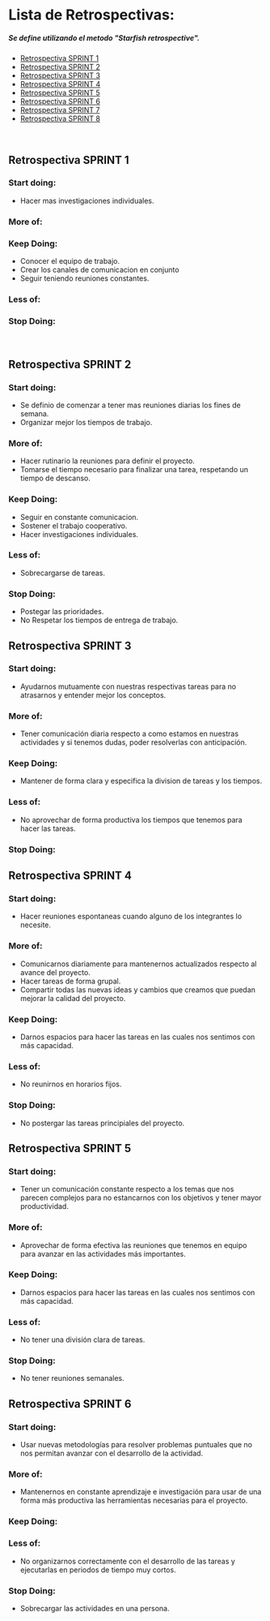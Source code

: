 Lista de Retrospectivas:
========================
<p><h5>Se define utilizando el metodo "Starfish retrospective".</h5><p>
<ul>
  <li><a href="#r1">Retrospectiva SPRINT 1</a></li>
  <li><a href="#r2">Retrospectiva SPRINT 2</a></li>
  <li><a href="#r3">Retrospectiva SPRINT 3</a></li>
  <li><a href="#r4">Retrospectiva SPRINT 4</a></li>
  <li><a href="#r5">Retrospectiva SPRINT 5</a></li>
  <li><a href="#r6">Retrospectiva SPRINT 6</a></li>
  <li><a href="#r7">Retrospectiva SPRINT 7</a></li>
  <li><a href="#r8">Retrospectiva SPRINT 8</a></li>
</ul>
<br>
  
<h2 id="r1">Retrospectiva SPRINT 1</h2>

  ### Start doing:
  <ul>
  <li>Hacer mas investigaciones individuales.</li>
  </ul>
 
  ### More of:
 
  ### Keep Doing:
  <ul>
  <li>Conocer el equipo de trabajo.</li>
  <li>Crear los canales de comunicacion en conjunto</li>
  <li>Seguir teniendo reuniones constantes.</li>
  </ul>

  ### Less of:
  
  ### Stop Doing:
<br>

<h2 id="r2">Retrospectiva SPRINT 2</h2>

  ### Start doing:
  <ul>
  <li>Se definio de comenzar a tener mas reuniones diarias los fines de semana.</li>
  <li>Organizar mejor los tiempos de trabajo.</li>
  </ul>
  
  ### More of:
  <ul>
  <li>Hacer rutinario la reuniones para definir el proyecto.</li>
  <li>Tomarse el tiempo necesario para finalizar una tarea, respetando un tiempo de descanso.</li>
  </ul>
  
  ### Keep Doing:
  <ul>
  <li>Seguir en constante comunicacion.</li>
  <li>Sostener el trabajo cooperativo.</li>
  <li>Hacer investigaciones individuales.</li>
  </ul>

  ### Less of:
  <ul>
  <li>Sobrecargarse de tareas.</li>
  </ul>
  
  ### Stop Doing:
   <ul>
  <li>Postegar las prioridades.</li>
  <li>No Respetar los tiempos de entrega de trabajo. </li>
  </ul>
  
  <h2 id="r2">Retrospectiva SPRINT 3</h2>

  ### Start doing:
  <ul>
  <li>Ayudarnos mutuamente con nuestras respectivas tareas para no atrasarnos y entender mejor los conceptos.</li>
  </ul>
  
  ### More of:
  <ul>
  <li>Tener comunicación diaria respecto a como estamos en nuestras actividades y si tenemos dudas, poder resolverlas con anticipación.</li>
  </ul>
  
  ### Keep Doing:
  <ul>
  <li>Mantener de forma clara y especifica la division de tareas y los tiempos.</li>
  </ul>
  
  ### Less of:
  <ul>
  <li>No aprovechar de forma productiva los tiempos que tenemos para hacer las tareas.</li>
  </ul>
  
  ### Stop Doing:
 
  
   <h2 id="r2">Retrospectiva SPRINT 4</h2>

  ### Start doing:
  <ul>
  <li>Hacer reuniones espontaneas cuando alguno de los integrantes lo necesite.</li>
  </ul>
  
  ### More of:
  <ul>
  <li>Comunicarnos diariamente para mantenernos actualizados respecto al avance del proyecto.</li>
  <li>Hacer tareas de forma grupal.</li>
  <li>Compartir todas las nuevas ideas y cambios que creamos que puedan mejorar la calidad del proyecto.</li>
  </ul>
  
  ### Keep Doing:
  <ul>
  <li>Darnos espacios para hacer las tareas en las cuales nos sentimos con más capacidad.</li>
  </ul>
  
  ### Less of:
  <ul>
  <li>No reunirnos en horarios fijos.</li>
  </ul>
  
  ### Stop Doing:
  <ul>
  <li>No postergar las tareas principiales del proyecto.</li>
  </ul>
  
  
   <h2 id="r2">Retrospectiva SPRINT 5</h2>

  ### Start doing:
  <ul>
  <li>Tener un comunicación constante respecto a los temas que nos parecen complejos para no estancarnos con los objetivos y tener mayor productividad.</li>
  </ul>
  
  ### More of:
  <ul>
  <li>Aprovechar de forma efectiva las reuniones que tenemos en equipo para avanzar en las actividades más importantes.</li>
  </ul>
  
  ### Keep Doing:
  <ul>
  <li>Darnos espacios para hacer las tareas en las cuales nos sentimos con más capacidad.</li>
  </ul>
  
  ### Less of:
  <ul>
  <li>No tener una división clara de tareas.</li>
  </ul>
  
  ### Stop Doing:
  <ul>
  <li>No tener reuniones semanales.</li>
  </ul>
  
  
  <h2 id="r2">Retrospectiva SPRINT 6</h2>

  ### Start doing:
  <ul>
  <li>Usar nuevas metodologías para resolver problemas puntuales que no nos permitan avanzar con el desarrollo de la actividad.</li>
  </ul>
  
  ### More of:
  <ul>
  <li>Mantenernos en constante aprendizaje e investigación para usar de una forma más productiva las herramientas necesarias para el proyecto.</li>
  </ul>
  
  ### Keep Doing:
  <ul>
  </ul>
  
  ### Less of:
  <ul>
  <li>No organizarnos correctamente con el desarrollo de las tareas y ejecutarlas en periodos de tiempo muy cortos.</li>
  </ul>
  
  ### Stop Doing:
  <ul>
  <li>Sobrecargar las actividades en una persona.</li>
  </ul>


